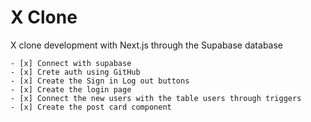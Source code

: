# X Clone

X clone development with Next.js through the Supabase database


    - [x] Connect with supabase
    - [x] Crete auth using GitHub
    - [x] Create the Sign in Log out buttons
    - [x] Create the login page
    - [x] Connect the new users with the table users through triggers
    - [x] Create the post card component
